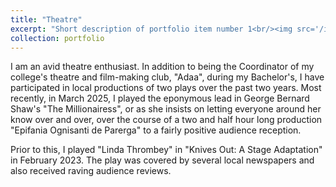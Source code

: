```yaml
---
title: "Theatre"
excerpt: "Short description of portfolio item number 1<br/><img src='/images/500x300.png'>"
collection: portfolio
---
```


I am an avid theatre enthusiast. In addition to being the Coordinator of my college's theatre and film-making club, "Adaa", during my Bachelor's, I have participated in local productions of two plays over the past two years. 
Most recently, in March 2025, I played the eponymous lead in George Bernard Shaw's "The Millionairess", or as she insists on letting everyone around her know over and over, over the course of a two and half hour long production "Epifania Ognisanti de Parerga" to a fairly positive audience reception. 

Prior to this, I played "Linda Thrombey" in "Knives Out: A Stage Adaptation" in February 2023. The play was covered by several local newspapers and also received raving audience reviews. 
